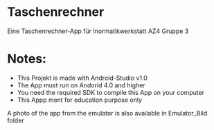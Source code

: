 Taschenrechner
==============
Eine Taschenrechner-App für Inormatikwerkstatt AZ4
Gruppe 3

Notes:
======
  - This Projekt is made with Android-Studio v1.0
  - The App must run on Andorid 4.0 and higher
  - You need the required SDK to compile this App on your computer
  - This Appp ment for education purpose only

A photo of the app from the emulator is also available in Emulator_Bild folder
